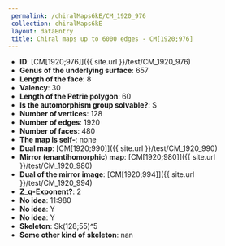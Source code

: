 ```yaml
--- 
 permalink: /chiralMaps6kE/CM_1920_976 
 collection: chiralMaps6kE
 layout: dataEntry
 title: Chiral maps up to 6000 edges - CM[1920;976]
---
```


- **ID**: [CM[1920;976]]({{ site.url }}/test/CM_1920_976)
- **Genus of the underlying surface**: 657
- **Length of the face**: 8
- **Valency**: 30
- **Length of the Petrie polygon**: 60
- **Is the automorphism group solvable?**: S
- **Number of vertices**: 128
- **Number of edges**: 1920
- **Number of faces**: 480
- **The map is self-**: none
- **Dual map**: [CM[1920;990]]({{ site.url }}/test/CM_1920_990)
- **Mirror (enantihomorphic) map**: [CM[1920;980]]({{ site.url }}/test/CM_1920_980)
- **Dual of the mirror image**: [CM[1920;994]]({{ site.url }}/test/CM_1920_994)
- **Z_q-Exponent?**: 2
- **No idea**:  11:980
- **No idea**: Y
- **No idea**: Y
- **Skeleton**: Sk(128;55)^5
- **Some other kind of skeleton**: nan
